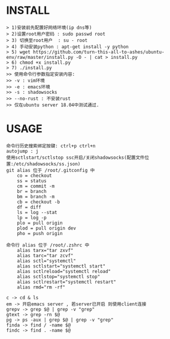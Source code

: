 # INSTALL
    > 1)安装前先配置好网络环境(ip dns等)
    > 2)设置root用户密码 : sudo passwd root
    > 3) 切换至root用户  : su - root
    > 4) 手动安装python : apt-get install -y python
    > 5) wget https://github.com/turn-this-all-to-ashes/ubuntu-env/raw/master/install.py -O - | cat > install.py
    > 6) chmod +x install.py
    > 7) ./install.py
    >> 使用命令行参数指定安装内容:
    >> -v : vim环境
    >> -e : emacs环境
    >> -s : shadowsocks
    >> --no-rust : 不安装rust
    >> 仅在ubuntu server 18.04中测试通过.


# USAGE
    命令行历史搜索绑定按键: ctrl+p ctrl+n
    autojump : j
    使用sctlstart/sctlstop ssc开启/关闭shadowsocks(配置文件位置:/etc/shadowsocks/ss.json)
    git alias 位于 /root/.gitconfig 中
        co = checkout
        ss = status
        cm = commit -m
        br = branch
        bm = branch -m
        cb = checkout -b
        df = diff
        ls = log --stat
        lp = log -p
        plo = pull origin
        plod = pull origin dev
        pho = push origin

    命令行 alias 位于 /root/.zshrc 中
        alias tarx="tar zxvf"
        alias tarc="tar zcvf"
        alias sctl="systemctl"
        alias sctlstart="systemctl start"
        alias sctlreload="systemctl reload"
        alias sctlstop="systemctl stop"
        alias sctlrestart="systemctl restart"
        alias rmd="rm -rf"

    c -> cd & ls
    em -> 开启emacs server , 若server已开启 则使用client连接
    grepv -> grep $@ | grep -v "grep"
    gtext -> grep -rn $@
    pg -> ps -aux | grep $@ | grep -v "grep"
    finda -> find / -name $@
    findc -> find . -name $@

